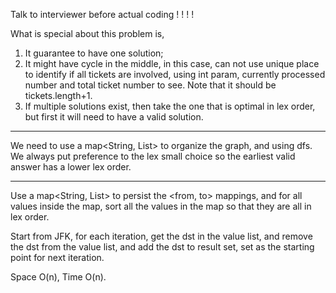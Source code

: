
Talk to interviewer before actual coding ! ! ! ! 

What is special about this problem is, 
1. It guarantee to have one solution;
2. It might have cycle in the middle, in this case, can not use unique place to identify if all tickets are involved, using int param, currently processed number and total ticket number to see.  Note that it should be tickets.length+1. 
3. If multiple solutions exist, then take the one that is optimal in lex order, but first it will need to have a valid solution. 
-----------------------------------------------------
We need to use a map<String, List<String>> to organize the graph, and using dfs. We always put preference to the lex small choice so the earliest valid answer has a lower lex order.     

----------------------------------------------------
Use a map<String, List<String>> to persist the <from, to> mappings, and for all values inside the map, sort all the values in the map so that they are all in lex order.   

Start from JFK, for each iteration,  get the dst in the value list, and remove the dst from the value list, and add the dst to result set, set as the starting point for next iteration.   

Space O(n), Time O(n).    


 